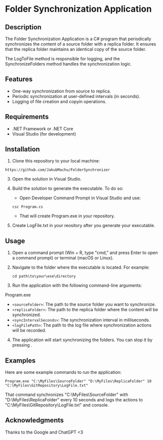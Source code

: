 # Folder Synchronization Application

## Description

The Folder Synchronization Application is a C# program that periodically synchronizes the content of a source folder with a replica folder. It ensures that the replica folder maintains an identical copy of the source folder.

The LogToFile method is responsible for logging, and the SynchronizeFolders method handles the synchronization logic. 

## Features

- One-way synchronization from source to replica.
- Periodic synchronization at user-defined intervals (in seconds).
- Logging of file creation and copyin operations.

## Requirements

- .NET Framework or .NET Core
- Visual Studio (for development)

## Installation

1. Clone this repository to your local machine:
```
https://github.com/JakubMachu/FolderSynchronizer
```

3. Open the solution in Visual Studio.

4. Build the solution to generate the executable.
   To do so:
   - Open Developer Command Prompt in Visual Studio and use:
    ```
   csc Program.cs
    ```
    - That will create Program.exe in your repository.
5. Create LogFile.txt in your reository after you generate your executable.
   
## Usage

1. Open a command prompt (Win + R, type "cmd," and press Enter to open a command prompt) or terminal (macOS or Linux).

2. Navigate to the folder where the executable is located.
   For example:
   ```
   cd path\to\your\exe\directory
   ```

4. Run the application with the following command-line arguments:

Program.exe <sourceFolder> <replicaFolder> <syncIntervalSeconds> <logFilePath>

- `<sourceFolder>`: The path to the source folder you want to synchronize.
- `<replicaFolder>`: The path to the replica folder where the content will be synchronized.
- `<syncIntervalSeconds>`: The synchronization interval in milliseconds.
- `<logFilePath>`: The path to the log file where synchronization actions will be recorded.

4. The application will start synchronizing the folders. You can stop it by pressing <ENTER>.

## Examples

Here are some example commands to run the application:

```
Program.exe "C:\MyFiles\SourceFolder" "D:\MyFiles\ReplicaFolder" 10  "C:\MyFiles\GitRepository\LogFile.txt"
```
That command synchronizes "C:\MyFiles\SourceFolder"  with "D:\MyFiles\ReplicaFolder" every 10 seconds and logs the actions to "C:\MyFiles\GitRepository\LogFile.txt" and console.

## Acknowledgments
Thanks to the Google and ChatGPT <3
